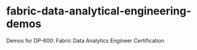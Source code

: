 # fabric-data-analytical-engineering-demos
Demos for DP-600: Fabric Data Analytics Engineer Certification

